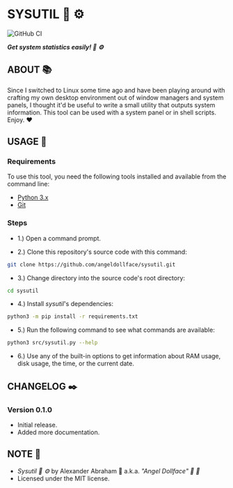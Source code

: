 # SYSUTIL :snake: :gear:

![GitHub CI](https://github.com/angeldollface/sysutil/actions/workflows/python.yml/badge.svg)

***Get system statistics easily! :snake: :gear:***

## ABOUT :books:

Since I switched to Linux some time ago and have been playing around with crafting my own desktop environment out of window managers and system panels, I thought it'd be useful to write a small utility that outputs system information. This tool can be used with a system panel or in shell scripts. Enjoy. :heart:

## USAGE :hammer:

### Requirements

To use this tool, you need the following tools installed and available from the command line:

- [Python 3.x](https://www.python.org/)
- [Git](https://git-scm.org)

### Steps

- 1.) Open a command prompt.

- 2.) Clone this repository's source code with this command:

```bash
git clone https://github.com/angeldollface/sysutil.git
```

- 3.) Change directory into the source code's root directory:

```bash
cd sysutil
```

- 4.) Install *sysutil*'s dependencies:

```bash
python3 -m pip install -r requirements.txt
```

- 5.) Run the following command to see what commands are available:

```bash
python3 src/sysutil.py --help
```

- 6.) Use any of the built-in options to get information about RAM usage, disk usage, the time, or the current date.

## CHANGELOG :black_nib:

### Version 0.1.0

- Initial release.
- Added more documentation.

## NOTE :scroll:

- *Sysutil :snake: :gear:* by Alexander Abraham :black_heart: a.k.a. *"Angel Dollface" :dolls: :ribbon:*
- Licensed under the MIT license.

